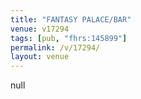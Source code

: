 ```yaml
---
title: "FANTASY PALACE/BAR"
venue: v17294
tags: [pub, "fhrs:145899"]
permalink: /v/17294/
layout: venue
---
```

null